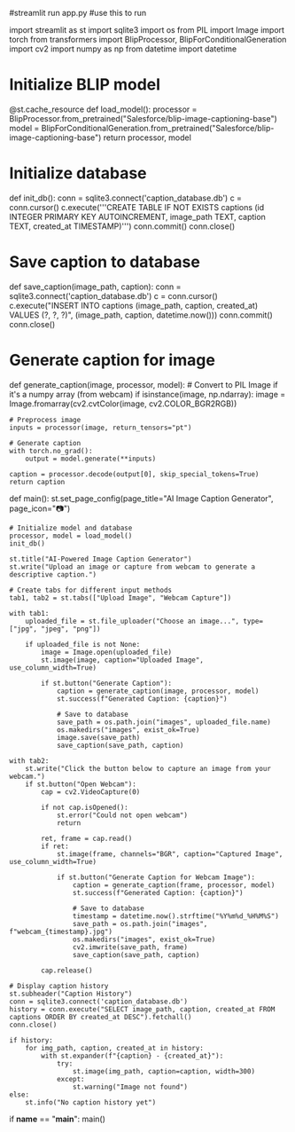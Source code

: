 #streamlit run app.py
#use this to run

import streamlit as st
import sqlite3
import os
from PIL import Image
import torch
from transformers import BlipProcessor, BlipForConditionalGeneration
import cv2
import numpy as np
from datetime import datetime

# Initialize BLIP model
@st.cache_resource
def load_model():
    processor = BlipProcessor.from_pretrained("Salesforce/blip-image-captioning-base")
    model = BlipForConditionalGeneration.from_pretrained("Salesforce/blip-image-captioning-base")
    return processor, model

# Initialize database
def init_db():
    conn = sqlite3.connect('caption_database.db')
    c = conn.cursor()
    c.execute('''CREATE TABLE IF NOT EXISTS captions
                 (id INTEGER PRIMARY KEY AUTOINCREMENT,
                  image_path TEXT,
                  caption TEXT,
                  created_at TIMESTAMP)''')
    conn.commit()
    conn.close()

# Save caption to database
def save_caption(image_path, caption):
    conn = sqlite3.connect('caption_database.db')
    c = conn.cursor()
    c.execute("INSERT INTO captions (image_path, caption, created_at) VALUES (?, ?, ?)",
              (image_path, caption, datetime.now()))
    conn.commit()
    conn.close()

# Generate caption for image
def generate_caption(image, processor, model):
    # Convert to PIL Image if it's a numpy array (from webcam)
    if isinstance(image, np.ndarray):
        image = Image.fromarray(cv2.cvtColor(image, cv2.COLOR_BGR2RGB))
    
    # Preprocess image
    inputs = processor(image, return_tensors="pt")
    
    # Generate caption
    with torch.no_grad():
        output = model.generate(**inputs)
    
    caption = processor.decode(output[0], skip_special_tokens=True)
    return caption

def main():
    st.set_page_config(page_title="AI Image Caption Generator", page_icon="📷")
    
    # Initialize model and database
    processor, model = load_model()
    init_db()
    
    st.title("AI-Powered Image Caption Generator")
    st.write("Upload an image or capture from webcam to generate a descriptive caption.")
    
    # Create tabs for different input methods
    tab1, tab2 = st.tabs(["Upload Image", "Webcam Capture"])
    
    with tab1:
        uploaded_file = st.file_uploader("Choose an image...", type=["jpg", "jpeg", "png"])
        
        if uploaded_file is not None:
            image = Image.open(uploaded_file)
            st.image(image, caption="Uploaded Image", use_column_width=True)
            
            if st.button("Generate Caption"):
                caption = generate_caption(image, processor, model)
                st.success(f"Generated Caption: {caption}")
                
                # Save to database
                save_path = os.path.join("images", uploaded_file.name)
                os.makedirs("images", exist_ok=True)
                image.save(save_path)
                save_caption(save_path, caption)
    
    with tab2:
        st.write("Click the button below to capture an image from your webcam.")
        if st.button("Open Webcam"):
            cap = cv2.VideoCapture(0)
            
            if not cap.isOpened():
                st.error("Could not open webcam")
                return
            
            ret, frame = cap.read()
            if ret:
                st.image(frame, channels="BGR", caption="Captured Image", use_column_width=True)
                
                if st.button("Generate Caption for Webcam Image"):
                    caption = generate_caption(frame, processor, model)
                    st.success(f"Generated Caption: {caption}")
                    
                    # Save to database
                    timestamp = datetime.now().strftime("%Y%m%d_%H%M%S")
                    save_path = os.path.join("images", f"webcam_{timestamp}.jpg")
                    os.makedirs("images", exist_ok=True)
                    cv2.imwrite(save_path, frame)
                    save_caption(save_path, caption)
            
            cap.release()
    
    # Display caption history
    st.subheader("Caption History")
    conn = sqlite3.connect('caption_database.db')
    history = conn.execute("SELECT image_path, caption, created_at FROM captions ORDER BY created_at DESC").fetchall()
    conn.close()
    
    if history:
        for img_path, caption, created_at in history:
            with st.expander(f"{caption} - {created_at}"):
                try:
                    st.image(img_path, caption=caption, width=300)
                except:
                    st.warning("Image not found")
    else:
        st.info("No caption history yet")

if __name__ == "__main__":
    main()
